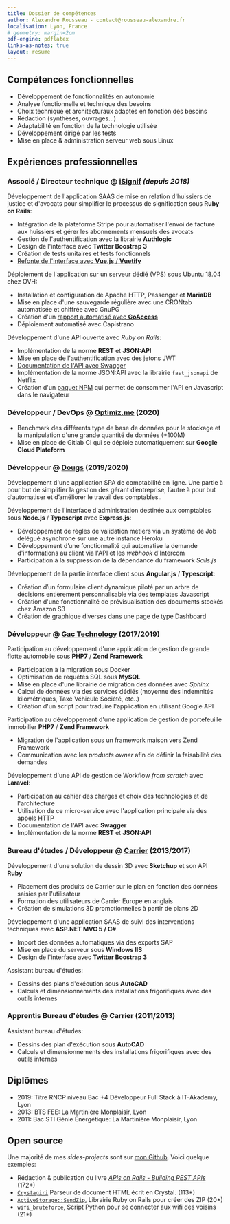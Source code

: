 ```yaml
---
title: Dossier de compétences
author: Alexandre Rousseau - contact@rousseau-alexandre.fr
localisation: Lyon, France
# geometry: margin=2cm
pdf-engine: pdflatex
links-as-notes: true
layout: resume
---
```


## Compétences fonctionnelles

- Développement de fonctionnalités en autonomie
- Analyse fonctionnelle et technique des besoins
- Choix technique et architecturaux adaptés en fonction des besoins
- Rédaction (synthèses, ouvrages...)
- Adaptabilité en fonction de la technologie utilisée
- Développement dirigé par les tests
- Mise en place & administration serveur web sous Linux

## Expériences professionnelles

### Associé / Directeur technique @ [iSignif](https://isignif.fr) _(depuis 2018)_

Développement de l'application SAAS de mise en relation d'huissiers de justice et d'avocats pour simplifier le processus de signification sous __Ruby on Rails__:

- Intégration de la plateforme Stripe pour automatiser l'envoi de facture aux huissiers et gérer les abonnements mensuels des avocats
- Gestion de l'authentification avec la librairie __Authlogic__
- Design de l'interface avec __Twitter Boostrap 3__
- Création de tests unitaires et tests fonctionnels
- [Refonte de l'interface avec __Vue.js__ / __Vuetify__](https://github.com/isignif/vue-app/)

Déploiement de l'application sur un serveur dédié (VPS) sous Ubuntu 18.04 chez OVH:

- Installation et configuration de Apache HTTP, Passenger et __MariaDB__
- Mise en place d'une sauvegarde régulière avec une CRONtab automatisée et chiffrée avec GnuPG
- Création d'un [rapport automatisé avec __GoAccess__](https://rousseau-alexandre.fr/devops/2020/03/02/automatic-report-with-goaccess.html)
- Déploiement automatisé avec Capistrano

Développement d'une API ouverte avec _Ruby on Rails_:

- Implémentation de la norme __REST__ et __JSON:API__
- Mise en place de l'authentification avec des jetons JWT
- [Documentation de l'API avec Swagger](https://github.com/isignif/openapi-definition)
- Implémentation de la norme JSON:API avec la librairie `fast_jsonapi` de Netflix
- Création d'un [paquet NPM](https://github.com/isignif/isignif-client) qui permet de consommer l'API en Javascript dans le navigateur

### Développeur / DevOps @ [Optimiz.me](https://optimiz.me/) (2020)

- Benchmark des différents type de base de données pour le stockage et la manipulation d'une grande quantité de données (+100M)
- Mise en place de Gitlab CI qui se déploie automatiquement sur __Google Cloud Plateform__


### Développeur @ [Dougs](https://dougs.fr) (2019/2020)

Développement d'une application SPA de comptabilité en ligne. Une partie à pour but de simplifier la gestion des gérant d’entreprise, l’autre à pour but d’automatiser et d’améliorer le travail des comptables..

Développement de l'interface d'administration destinée aux comptables sous __Node.js__ / __Typescript__ avec __Express.js__:

- Développement de règles de validation métiers via un système de Job délégué asynchrone sur une autre instance Heroku
- Développement d’une fonctionnalité qui automatise la demande d'informations au client via l'API et les _webhook_ d'Intercom
- Participation à la suppression de la dépendance du framework _Sails.js_

Développement de la partie interface client sous __Angular.js__ / __Typescript__:

- Création d’un formulaire client dynamique piloté par un arbre de décisions entièrement personnalisable via des templates Javascript
- Création d'une fonctionnalité de prévisualisation des documents stockés chez Amazon S3
- Création de graphique diverses dans une page de type Dashboard

### Développeur @ [Gac Technology](https://www.gac-technology.com) (2017/2019)

Participation au développement d'une application de gestion de grande flotte automobile sous __PHP7__ / __Zend Framework__

- Participation à la migration sous Docker
- Optimisation de requêtes SQL sous __MySQL__
- Mise en place d'une librairie de migration des données avec _Sphinx_
- Calcul de données via des services dédiés (moyenne des indemnités kilométriques, Taxe Véhicule Société, etc..)
- Création d'un script pour traduire l'application en utilisant Google API

Participation au développement d'une application de gestion de portefeuille immobilier __PHP7__ / __Zend Framework__

- Migration de l'application sous un framework maison vers Zend Framework
- Communication avec les _products owner_ afin de définir la faisabilité des demandes

Développement d'une API de gestion de Workflow _from scratch_ avec __Laravel__:

- Participation au cahier des charges et choix des technologies et de l'architecture
- Utilisation de ce micro-service avec l'application principale via des appels HTTP
- Documentation de l'API avec __Swagger__
- Implémentation de la norme __REST__ et __JSON:API__


### Bureau d'études / Développeur @ [Carrier](http://www.carrier.fr) (2013/2017)

Développement d'une solution de dessin 3D avec __Sketchup__ et son API __Ruby__

- Placement des produits de Carrier sur le plan en fonction des données saisies par l'utilisateur
- Formation des utilisateurs de Carrier Europe en anglais
- Création de simulations 3D promotionnelles à partir de plans 2D

Développement d'une application SAAS de suivi des interventions techniques avec __ASP.NET MVC 5 / C#__

- Import des données automatiques via des exports SAP
- Mise en place du serveur sous __Windows IIS__
- Design de l'interface avec __Twitter Boostrap 3__

Assistant bureau d'études:

- Dessins des plans d'exécution sous __AutoCAD__
- Calculs et dimensionnements des installations frigorifiques avec des outils internes

### Apprentis Bureau d'études @ Carrier (2011/2013)

Assistant bureau d'études:

- Dessins des plan d'exécution sous __AutoCAD__
- Calculs et dimensionnements des installations frigorifiques avec des outils internes

## Diplômes

- 2019: Titre RNCP niveau Bac +4 Développeur Full Stack à IT-Akademy, Lyon
- 2013: BTS FEE: La Martinière Monplaisir, Lyon
- 2011: Bac STI Génie Énergétique: La Martinière Monplaisir, Lyon

## Open source

Une majorité de mes _sides-projects_ sont sur [mon Github](https://github.com/madeindjs). Voici quelque exemples:

- Rédaction & publication du livre [_APIs on Rails - Building REST APIs_](https://leanpub.com/apionrails6) (172*)
- [`Crystagiri`](https://github.com/madeindjs/Crystagiri) Parseur de document HTML écrit en Crystal.                (113*)
- [`ActiveStorage::SendZip`](https://github.com/madeindjs/active_storage-send_zip), Librairie Ruby on Rails pour créer des ZIP    (20*)
- `wifi_bruteforce`, Script Python pour se connecter aux wifi des voisins (21*)




<!-- ## LIENS

- https://rousseau-alexandre.fr
- https://www.linkedin.com/in/alexandre-r-a55a9464/ -->
